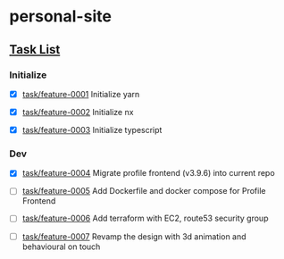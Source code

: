 # personal-site

## [Task List](https://github.com/wtfauonabt/personal-site/tree/task/list)

### Initialize

- [x] [task/feature-0001](https://github.com/wtfauonabt/personal-site/tree/task/feature-0001) Initialize yarn

- [x] [task/feature-0002](https://github.com/wtfauonabt/personal-site/tree/task/feature-0002) Initialize nx

- [x] [task/feature-0003](https://github.com/wtfauonabt/personal-site/tree/task/feature-0003) Initialize typescript

### Dev

- [x] [task/feature-0004](https://github.com/wtfauonabt/personal-site/tree/task/feature-0004) Migrate profile frontend (v3.9.6) into current repo

- [ ] [task/feature-0005](https://github.com/wtfauonabt/personal-site/tree/task/feature-0005) Add Dockerfile and docker compose for Profile Frontend

- [ ] [task/feature-0006](https://github.com/wtfauonabt/personal-site/tree/task/feature-0006) Add terraform with EC2, route53 security group

- [ ] [task/feature-0007](https://github.com/wtfauonabt/personal-site/tree/task/feature-0007) Revamp the design with 3d animation and behavioural on touch